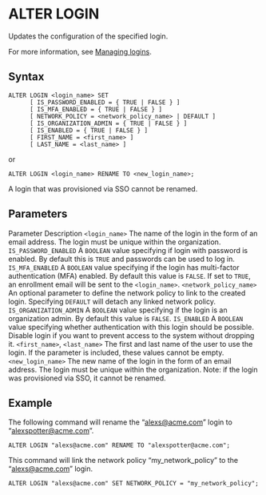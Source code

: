 # [](#alter-login)ALTER LOGIN

Updates the configuration of the specified login.

For more information, see [Managing logins](/Guides/managing-your-organization/managing-logins.html).

## [](#syntax)Syntax

```
ALTER LOGIN <login_name> SET 
      [ IS_PASSWORD_ENABLED = { TRUE | FALSE } ]
      [ IS_MFA_ENABLED = { TRUE | FALSE } ]
      [ NETWORK_POLICY = <network_policy_name> | DEFAULT ]
      [ IS_ORGANIZATION_ADMIN = { TRUE | FALSE } ]
      [ IS_ENABLED = { TRUE | FALSE } ]
      [ FIRST_NAME = <first_name> ]
      [ LAST_NAME = <last_name> ] 
```

or

```
ALTER LOGIN <login_name> RENAME TO <new_login_name>;
```

A login that was provisioned via SSO cannot be renamed.

## [](#parameters)Parameters

Parameter Description `<login_name>` The name of the login in the form of an email address. The login must be unique within the organization. `IS_PASSWORD_ENABLED` A `BOOLEAN` value specifying if login with password is enabled. By default this is `TRUE` and passwords can be used to log in. `IS_MFA_ENABLED` A `BOOLEAN` value specifying if the login has multi-factor authentication (MFA) enabled. By default this value is `FALSE`. If set to `TRUE`, an enrollment email will be sent to the `<login_name>`. `<network_policy_name>` An optional parameter to define the network policy to link to the created login. Specifying `DEFAULT` will detach any linked network policy. `IS_ORGANIZATION_ADMIN` A `BOOLEAN` value specifying if the login is an organization admin. By default this value is `FALSE`. `IS_ENABLED` A `BOOLEAN` value specifying whether authentication with this login should be possible. Disable login if you want to prevent access to the system without dropping it. `<first_name>`, `<last_name>` The first and last name of the user to use the login. If the parameter is included, these values cannot be empty. `<new_login_name>` The new name of the login in the form of an email address. The login must be unique within the organization. Note: if the login was provisioned via SSO, it cannot be renamed.

## [](#example)Example

The following command will rename the “alexs@acme.com” login to “alexspotter@acme.com”.

```
ALTER LOGIN "alexs@acme.com" RENAME TO "alexspotter@acme.com";
```

This command will link the network policy “my\_network\_policy” to the “alexs@acme.com” login.

```
ALTER LOGIN "alexs@acme.com" SET NETWORK_POLICY = "my_network_policy";
```